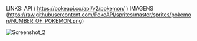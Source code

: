 LINKS:
API  ( https://pokeapi.co/api/v2/pokemon/ )
IMAGENS (https://raw.githubusercontent.com/PokeAPI/sprites/master/sprites/pokemon/NUMBER_OF_POKEMON.png)



![Screenshot_2](https://github.com/JoseAld/Pokedex-Project/assets/122170660/2022fb38-b9af-42e1-b28f-b7c94dce5c27) 
